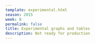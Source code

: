 ```yaml
---
template: experimental.html
season: 2015
week: 8
permalink: false
title: Experimental graphs and tables
description: Not ready for production
---
```



